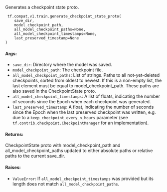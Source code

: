 Generates a checkpoint state proto.

```
 tf.compat.v1.train.generate_checkpoint_state_proto(
    save_dir,
    model_checkpoint_path,
    all_model_checkpoint_paths=None,
    all_model_checkpoint_timestamps=None,
    last_preserved_timestamp=None
)
```
#### Args:
- `save_dir`: Directory where the model was saved.
- `model_checkpoint_path`: The checkpoint file.
- `all_model_checkpoint_paths`: List of strings. Paths to all not-yet-deleted checkpoints, sorted from oldest to newest. If this is a non-empty list, the last element must be equal to model_checkpoint_path. These paths are also saved in the CheckpointState proto.
- `all_model_checkpoint_timestamps`: A list of floats, indicating the number of seconds since the Epoch when each checkpoint was generated.
- `last_preserved_timestamp`: A float, indicating the number of seconds since the Epoch when the last preserved checkpoint was written, e.g. due to a `keep_checkpoint_every_n_hours` parameter (see `tf.contrib.checkpoint.CheckpointManager` for an implementation).
#### Returns:
CheckpointState proto with model_checkpoint_path and all_model_checkpoint_paths updated to either absolute paths or relative paths to the current save_dir.
#### Raises:
- `ValueError`: If `all_model_checkpoint_timestamps` was provided but its length does not match `all_model_checkpoint_paths`.
